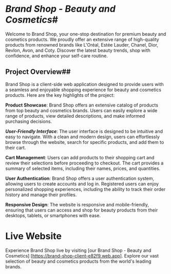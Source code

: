 # _Brand Shop - Beauty and Cosmetics_#

Welcome to Brand Shop, your one-stop destination for premium beauty and cosmetics products. We proudly offer an extensive range of high-quality products from renowned brands like L'Oréal, Estée Lauder, Chanel, Dior, Revlon, Avon, and Coty. Discover the latest beauty trends, shop with confidence, and enhance your self-care routine.

## Project Overview##
Brand Shop is a client-side web application designed to provide users with a seamless and enjoyable shopping experience for beauty and cosmetics products. Here are the key highlights of the project:

**Product Showcase**: Brand Shop offers an extensive catalog of products from top beauty and cosmetics brands. Users can easily explore a wide range of products, view detailed descriptions, and make informed purchasing decisions.

***User-Friendly Interface***: The user interface is designed to be intuitive and easy to navigate. With a clean and modern design, users can effortlessly browse through the website, search for specific products, and add them to their cart.

**Cart Management**: Users can add products to their shopping cart and review their selections before proceeding to checkout. The cart provides a summary of selected items, including their names, prices, and quantities.

**User Authentication**: Brand Shop offers a user authentication system, allowing users to create accounts and log in. Registered users can enjoy personalized shopping experiences, including the ability to track their order history and manage their profiles.

**Responsive Design**: The website is responsive and mobile-friendly, ensuring that users can access and shop for beauty products from their desktops, tablets, or smartphones with ease.

# Live Website


Experience Brand Shop live by visiting [our Brand Shop - Beauty and Cosmetics] [https://brand-shop-client-e82f9.web.app]. Explore our vast selection of beauty and cosmetics products from the world's leading brands.








